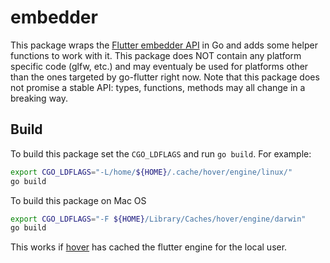 # embedder

This package wraps the [Flutter embedder API](https://raw.githubusercontent.com/flutter/engine/master/shell/platform/embedder/embedder.h) in Go and adds some helper functions to work with it. This package does NOT contain any platform specific code (glfw, etc.) and may eventualy be used for platforms other than the ones targeted by go-flutter right now. Note that this package does not promise a stable API: types, functions, methods may all change in a breaking way.

## Build

To build this package set the `CGO_LDFLAGS` and run `go build`. For example:

```bash
export CGO_LDFLAGS="-L/home/${HOME}/.cache/hover/engine/linux/"
go build
```

To build this package on Mac OS
```bash
export CGO_LDFLAGS="-F ${HOME}/Library/Caches/hover/engine/darwin"
go build
```

This works if [hover](https://github.com/go-flutter-desktop/hover) has cached the flutter engine for the local user.

